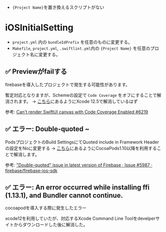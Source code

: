 

* `{Project Name}`を置き換えるスクリプトがない


# iOSInitialSetting

* `project.yml` 内の `bundleIdPrefix` を任意のものに変更する。
* `Makefile`, `project.yml`, `.swiftlint.yml`内の `{Project Name}` を任意のプロジェクト名に変更する。

## ✅ Previewがfailする

firebaseを導入したプロジェクトで発生する可能性があります。

暫定対応となりますが、Schemeの設定で `Code Coverage` をオフにすることで解消されます。
→ [こちら](https://github.com/firebase/firebase-ios-sdk/issues/6219#issuecomment-829198521)にあるようにXcode 12.5で解消しているはず

参考: [Can't render SwiftUI canvas with Code Coverage Enabled #6219](https://github.com/firebase/firebase-ios-sdk/issues/6219)

## ✅ エラー: Double-quoted ~

PodsプロジェクトのBuild SettingsにてQuoted include in Framework Headerの設定をNoに変更する
→ [こちら](https://github.com/firebase/firebase-ios-sdk/issues/5987#issuecomment-655150222)にあるようにCocoaPods1.10以降を利用することで解消します。

参考: ["Double-quoted" issue in latest version of Firebase · Issue #5987 · firebase/firebase-ios-sdk](https://github.com/firebase/firebase-ios-sdk/issues/6219) 

## ✅ エラー: An error occurred while installing ffi (1.13.1), and Bundler cannot continue.

cocoapodを導入する際に発生したエラー

xcode12を利用していたが、対応するXcode Command Line Toolをdevelperサイトからダウンロードした後に解消した。
